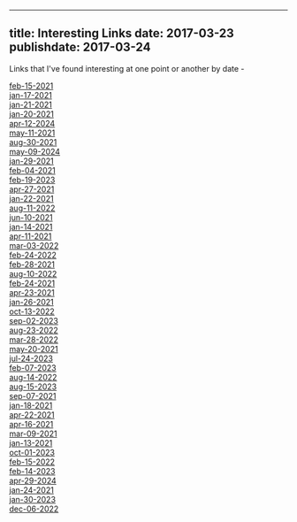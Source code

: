 
---
title: Interesting Links
date: 2017-03-23
publishdate: 2017-03-24
---

Links that I've found interesting at one point or another by date -


[feb-15-2021](links-for-feb-15-2021)<br/>[jan-17-2021](links-for-jan-17-2021)<br/>[jan-21-2021](links-for-jan-21-2021)<br/>[jan-20-2021](links-for-jan-20-2021)<br/>[apr-12-2024](links-for-apr-12-2024)<br/>[may-11-2021](links-for-may-11-2021)<br/>[aug-30-2021](links-for-aug-30-2021)<br/>[may-09-2024](links-for-may-09-2024)<br/>[jan-29-2021](links-for-jan-29-2021)<br/>[feb-04-2021](links-for-feb-04-2021)<br/>[feb-19-2023](links-for-feb-19-2023)<br/>[apr-27-2021](links-for-apr-27-2021)<br/>[jan-22-2021](links-for-jan-22-2021)<br/>[aug-11-2022](links-for-aug-11-2022)<br/>[jun-10-2021](links-for-jun-10-2021)<br/>[jan-14-2021](links-for-jan-14-2021)<br/>[apr-11-2021](links-for-apr-11-2021)<br/>[mar-03-2022](links-for-mar-03-2022)<br/>[feb-24-2022](links-for-feb-24-2022)<br/>[feb-28-2021](links-for-feb-28-2021)<br/>[aug-10-2022](links-for-aug-10-2022)<br/>[feb-24-2021](links-for-feb-24-2021)<br/>[apr-23-2021](links-for-apr-23-2021)<br/>[jan-26-2021](links-for-jan-26-2021)<br/>[oct-13-2022](links-for-oct-13-2022)<br/>[sep-02-2023](links-for-sep-02-2023)<br/>[aug-23-2022](links-for-aug-23-2022)<br/>[mar-28-2022](links-for-mar-28-2022)<br/>[may-20-2021](links-for-may-20-2021)<br/>[jul-24-2023](links-for-jul-24-2023)<br/>[feb-07-2023](links-for-feb-07-2023)<br/>[aug-14-2022](links-for-aug-14-2022)<br/>[aug-15-2023](links-for-aug-15-2023)<br/>[sep-07-2021](links-for-sep-07-2021)<br/>[jan-18-2021](links-for-jan-18-2021)<br/>[apr-22-2021](links-for-apr-22-2021)<br/>[apr-16-2021](links-for-apr-16-2021)<br/>[mar-09-2021](links-for-mar-09-2021)<br/>[jan-13-2021](links-for-jan-13-2021)<br/>[oct-01-2023](links-for-oct-01-2023)<br/>[feb-15-2022](links-for-feb-15-2022)<br/>[feb-14-2023](links-for-feb-14-2023)<br/>[apr-29-2024](links-for-apr-29-2024)<br/>[jan-24-2021](links-for-jan-24-2021)<br/>[jan-30-2023](links-for-jan-30-2023)<br/>[dec-06-2022](links-for-dec-06-2022)<br/>